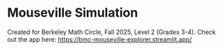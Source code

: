 # Mouseville Simulation

Created for Berkeley Math Circle, Fall 2025, Level 2 (Grades 3-4). Check out the app here: https://bmc-mouseville-explorer.streamlit.app/

